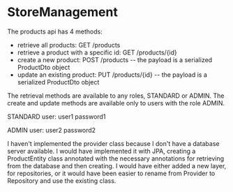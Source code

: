 # StoreManagement

The products api has 4 methods:
- retrieve all products: GET /products
- retrieve a product with a specific id: GET /products/{id}
- create a new product: POST /products   -- the payload is a serialized ProductDto object
- update an existing product: PUT /products/{id}   -- the payload is a serialized ProductDto object

The retrieval methods are available to any roles, STANDARD or ADMIN.
The create and update methods are available only to users with the role ADMIN.

STANDARD user:
user1
password1

ADMIN user:
user2
password2

I haven't implemented the provider class because I don't have a database server available.
I would have implemented it with JPA, creating a ProductEntity class annotated with the necessary annotations 
for retrieving from the database and then creating. I would have either added a new layer, for repositories, or it would
have been easier to rename from Provider to Repository and use the existing class.
